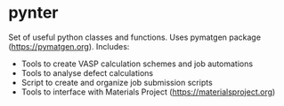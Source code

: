 # pynter
Set of useful python classes and functions. Uses pymatgen package (https://pymatgen.org).
Includes:
  - Tools to create VASP calculation schemes and job automations
  - Tools to analyse defect calculations
  - Script to create and organize job submission scripts
  - Tools to interface with Materials Project (https://materialsproject.org)
